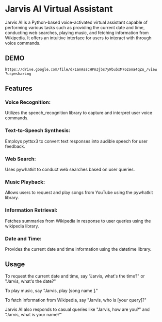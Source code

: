 # Jarvis AI Virtual Assistant
Jarvis AI is a Python-based voice-activated virtual assistant capable of performing various tasks such as providing the current date and time, conducting web searches, playing music, and fetching information from Wikipedia. It offers an intuitive interface for users to interact with through voice commands.

## DEMO
```https://drive.google.com/file/d/1anAssCHPm3jbs7yWbubxM76zona4qZu_/view?usp=sharing```

## Features
### Voice Recognition: 
Utilizes the speech_recognition library to capture and interpret user voice commands.

### Text-to-Speech Synthesis:
Employs pyttsx3 to convert text responses into audible speech for user feedback.

### Web Search: 
Uses pywhatkit to conduct web searches based on user queries.

### Music Playback:
Allows users to request and play songs from YouTube using the pywhatkit library.

### Information Retrieval: 
Fetches summaries from Wikipedia in response to user queries using the wikipedia library.

### Date and Time: 
Provides the current date and time information using the datetime library.

## Usage
To request the current date and time, say "Jarvis, what's the time?" or "Jarvis, what's the date?"

To play music, say "Jarvis, play [song name ]."

To fetch information from Wikipedia, say "Jarvis, who is [your query]?"

Jarvis AI also responds to casual queries like "Jarvis, how are you?" and "Jarvis, what is your name?"
